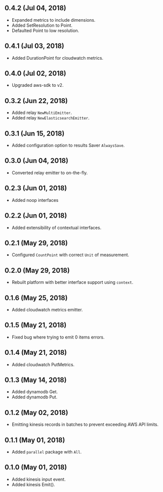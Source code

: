 ## 0.4.2 (Jul 04, 2018)

  * Expanded metrics to include dimensions.
  * Added SetResolution to Point.
  * Defaulted Point to low resolution.

## 0.4.1 (Jul 03, 2018)

  * Added DurationPoint for cloudwatch metrics.

## 0.4.0 (Jul 02, 2018)

  * Upgraded aws-sdk to v2.

## 0.3.2 (Jun 22, 2018)

  * Added relay `NewMultiEmitter`.
  * Added relay `NewElasticsearchEmitter`.

## 0.3.1 (Jun 15, 2018)

  * Added configuration option to results Saver `AlwaysSave`.

## 0.3.0 (Jun 04, 2018)

  * Converted relay emitter to on-the-fly.

## 0.2.3 (Jun 01, 2018)

  * Added noop interfaces

## 0.2.2 (Jun 01, 2018)

  * Added extensibility of contextual interfaces. 

## 0.2.1 (May 29, 2018)

  * Configured `CountPoint` with correct `Unit` of measurement.

## 0.2.0 (May 29, 2018)

  * Rebuilt platform with better interface support using `context`.

## 0.1.6 (May 25, 2018)

  * Added cloudwatch metrics emitter.

## 0.1.5 (May 21, 2018)

  * Fixed bug where trying to emit 0 items errors.

## 0.1.4 (May 21, 2018)

  * Added cloudwatch PutMetrics.

## 0.1.3 (May 14, 2018)

  * Added dynamodb Get.
  * Added dynamodb Put.

## 0.1.2 (May 02, 2018)

  * Emitting kinesis records in batches to prevent exceeding AWS API limits.

## 0.1.1 (May 01, 2018)

  * Added `parallel` package with `All`.

## 0.1.0 (May 01, 2018)

  * Added kinesis input event.
  * Added kinesis Emit().
